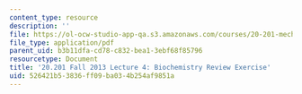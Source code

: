 ```yaml
---
content_type: resource
description: ''
file: https://ol-ocw-studio-app-qa.s3.amazonaws.com/courses/20-201-mechanisms-of-drug-actions-fall-2013/526421b53836ff09ba034b254af9851a_MIT20_201F13_L4_biochem2.pdf
file_type: application/pdf
parent_uid: b3b11dfa-cd78-c832-bea1-3ebf68f85796
resourcetype: Document
title: '20.201 Fall 2013 Lecture 4: Biochemistry Review Exercise'
uid: 526421b5-3836-ff09-ba03-4b254af9851a
---
```

